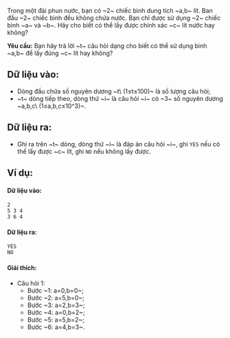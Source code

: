 Trong một đài phun nước, bạn có ~2~ chiếc bình dung tích ~a,b~ lít. Ban đầu ~2~ chiếc bình đều không chứa nước. Bạn chỉ được sử dụng ~2~ chiếc bình ~a~ và ~b~. Hãy cho biết có thể lấy được chính xác ~c~ lít nước hay không?

**Yêu cầu:** Bạn hãy trả lời ~t~ câu hỏi dạng cho biết có thể sử dụng bình ~a,b~ để lấy đúng ~c~ lít hay không?

## Dữ liệu vào: 
- Dòng đầu chứa số nguyên dương ~t\ (1≤t≤100)~ là số lượng câu hỏi;
- ~t~ dòng tiếp theo, dòng thứ ~i~ là câu hỏi ~i~ có ~3~ số nguyên dương ~a,b,c\ (1≤a,b,c≤10^3)~.

## Dữ liệu ra:
- Ghi ra trên ~t~ dòng, dòng thứ ~i~ là đáp án câu hỏi ~i~, ghi `YES` nếu có thế lấy được ~c~ lít, ghi `NO` nếu không lấy được.

## Ví dụ:
#### Dữ liệu vào:
```
2
5 3 4
3 6 4
```

#### Dữ liệu ra:
```
YES
NO
```

#### Giải thích:
- Câu hỏi 1:
	- Bước ~1: a=0,b=0~;
	- Bước ~2: a=5,b=0~;
	- Bước ~3: a=2,b=3~;
	- Bước ~4: a=0,b=2~;
	- Bước ~5: a=5,b=2~;
	- Bước ~6: a=4,b=3~.